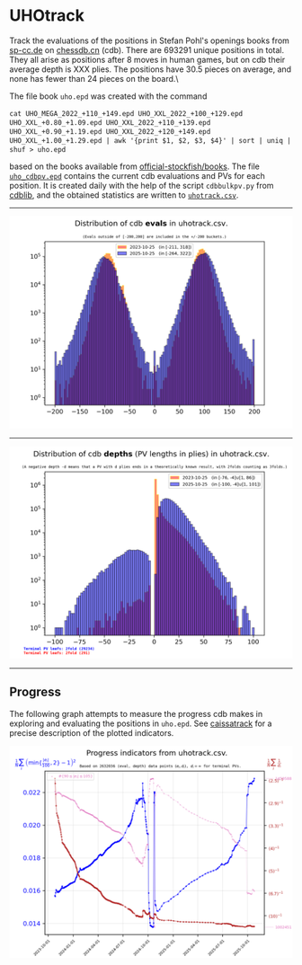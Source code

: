 # UHOtrack

Track the evaluations of the positions in Stefan Pohl's
openings books from [sp-cc.de](https://www.sp-cc.de/uho_xxl_project.htm)
on [chessdb.cn](https://chessdb.cn/queryc_en/) (cdb). 
There are 693291 unique positions in total. They all arise as positions
after 8 moves in human games, but on cdb their average depth is XXX plies.
The positions
have 30.5 pieces on average, and none has fewer than 24 pieces on the board.\

The file book `uho.epd` was created with the command
```shell
cat UHO_MEGA_2022_+110_+149.epd UHO_XXL_2022_+100_+129.epd UHO_XXL_+0.80_+1.09.epd UHO_XXL_2022_+110_+139.epd UHO_XXL_+0.90_+1.19.epd UHO_XXL_2022_+120_+149.epd UHO_XXL_+1.00_+1.29.epd | awk '{print $1, $2, $3, $4}' | sort | uniq | shuf > uho.epd
```
based on the books available from
[official-stockfish/books](https://github.com/official-stockfish/books).
The file [`uho_cdbpv.epd`](uho_cdbpv.epd) 
contains the current cdb evaluations and PVs for each position. It is created 
daily with the help of the script `cdbbulkpv.py` from 
[cdblib](https://github.com/robertnurnberg/cdblib), and the obtained statistics
are written to [`uhotrack.csv`](uhotrack.csv).

---

<p align="center"> <img src="uhotrack.png?raw=true"> </p>

---

<p align="center"> <img src="uhotrackpv.png?raw=true"> </p>

---

## Progress

The following graph attempts to measure the progress cdb makes in exploring
and evaluating the positions in `uho.epd`. See
[caissatrack](https://github.com/robertnurnberg/caissatrack)
for a precise description of the plotted indicators.

<p align="center"> <img src="uhotracktime.png?raw=true"> </p>

